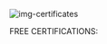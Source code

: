 ![img-certificates](https://github.com/user-attachments/assets/c9dcbc21-1c33-4aa5-9fee-ab2fe144b084)

FREE CERTIFICATIONS:


